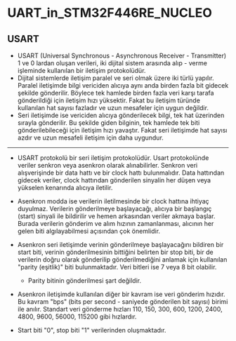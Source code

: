 # UART_in_STM32F446RE_NUCLEO

## USART

* USART (Universal Synchronous - Asynchronous Receiver - Transmitter) 1 ve 0 lardan oluşan verileri, iki dijital sistem arasında alıp - verme işleminde kullanılan bir iletişim protokolüdür.
* Dijital sistemlerde iletişim paralel ve seri olmak üzere iki türlü yapılır. Paralel iletişimde bilgi vericiden alıcıya aynı anda birden fazla bit gidecek şekilde gönderilir. Böylece tek hamlede birden fazla veri karşı tarafa gönderildiği için iletişim hızı yüksektir. Fakat bu iletişim türünde kullanılan hat sayısı fazladır ve uzun mesafeler için uygun değildir.
* Seri iletişimde ise vericiden alıcıya gönderilecek bilgi, tek hat üzerinden sırayla gönderilir. Bu şekilde giden bilginin, tek hamlede tek biti gönderilebileceği için iletişim hızı yavaştır. Fakat seri iletişimde hat sayısı azdır ve uzun mesafeli iletişim için daha uygundur.

---------------------------------------------------------------------------------------------------------------------------------------------------------------------------------------------------------------------

* USART protokolü bir seri iletişim protokolüdür. Usart protokolünde veriler senkron veya asenkron olarak alınabilirler. Senkron veri alışverişinde bir data hattı ve bir clock hattı bulunmalıdır. Data hattından gidecek veriler, clock hattından gönderilen sinyalin her düşen veya yükselen kenarında alıcıya iletilir.

* Asenkron modda ise verilerin iletilmesinde bir clock hattına ihtiyaç duyulmaz. Verilerin gönderilmeye başlayacağı, alıcıya bir başlangıç (start) sinyali ile bildirilir ve hemen arkasından veriler akmaya başlar. Burada verilerin gönderim ve alım hızının zamanlanması, alıcının her gelen biti algılayabilmesi açısından çok önemlidir.

* Asenkron seri iletişimde verinin gönderilmeye başlayacağını bildiren bir start biti, verinin gönderilmesinin bittiğini belirten bir stop biti, bir de verilerin doğru olarak gönderilip  gönderilmediğini anlamak için kullanılan "parity (eşitlik)" biti bulunmaktadır. Veri bitleri ise 7 veya 8 bit olabilir.
  * Parity bitinin gönderilmesi şart değildir.

* Asenkron iletişimde kullanılan diğer bir kavram ise veri gönderim hızıdır. Bu kavram "bps" (bits per second - saniyede gönderilen bit sayısı) birimi ile anılır. Standart veri gönderme hızları 110, 150, 300, 600, 1200, 2400, 4800, 9600, 56000, 115200 gibi hızlardır.

* Start biti "0", stop biti "1" verilerinden oluşmaktadır.






